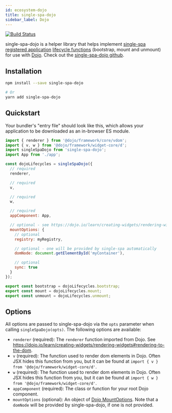 ```yaml
---
id: ecosystem-dojo
title: single-spa-dojo
sidebar_label: Dojo
---
```


[![Build Status](https://travis-ci.com/single-spa/single-spa-dojo.svg?branch=master)](https://travis-ci.com/single-spa/single-spa-dojo)

single-spa-dojo is a helper library that helps implement [single-spa registered application](configuration#registering-applications) [lifecycle functions](building-applications.md#registered-application-lifecycle) (bootstrap, mount and unmount) for use with [Dojo](https://dojo.io/). Check out the [single-spa-dojo github](https://github.com/single-spa/single-spa-dojo).

## Installation
```sh
npm install --save single-spa-dojo

# Or
yarn add single-spa-dojo
```

## Quickstart
Your bundler's "entry file" should look like this, which allows your application to be downloaded as an in-browser ES module.

```js
import { renderer } from '@dojo/framework/core/vdom';
import { v, w } from '@dojo/framework/widget-core/d';
import singleSpaDojo from 'single-spa-dojo';
import App from './app';

const dojoLifecycles = singleSpaDojo({
  // required
  renderer,

  // required
  v,

  // required
  w,

  // required
  appComponent: App,

  // optional - see https://dojo.io/learn/creating-widgets/rendering-widgets#mountoptions-properties
  mountOptions: {
    // optional
    registry: myRegistry,

    // optional - one will be provided by single-spa automatically
    domNode: document.getElementById('myContainer'),

    // optional
    sync: true
  }
});

export const bootstrap = dojoLifecycles.bootstrap;
export const mount = dojoLifecycles.mount;
export const unmount = dojoLifecycles.unmount;
```

## Options

All options are passed to single-spa-dojo via the `opts` parameter when calling `singleSpaDojo(opts)`. The following options are available:

- `renderer` (required): The `renderer` function imported from Dojo. See https://dojo.io/learn/creating-widgets/rendering-widgets#rendering-to-the-dom.
- `v` (required): The function used to render dom elements in Dojo. Often JSX hides this function from you, but it can be found at `import { v } from '@dojo/framework/widget-core/d'`.
- `w` (required): The function used to render dom elements in Dojo. Often JSX hides this function from you, but it can be found at `import { w } from '@dojo/framework/widget-core/d'`.
- `appComponent` (required): The class or function for your root Dojo component.
- `mountOptions` (optional): An object of [Dojo MountOptions](https://dojo.io/learn/creating-widgets/rendering-widgets#mountoptions-properties). Note that a `domNode` will be provided by single-spa-dojo, if one is not provided.